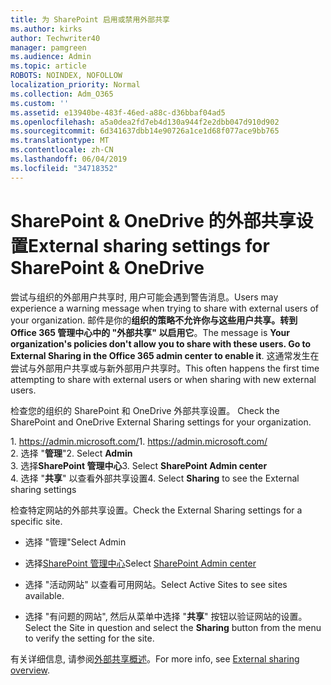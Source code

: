 ```yaml
---
title: 为 SharePoint 启用或禁用外部共享
ms.author: kirks
author: Techwriter40
manager: pamgreen
ms.audience: Admin
ms.topic: article
ROBOTS: NOINDEX, NOFOLLOW
localization_priority: Normal
ms.collection: Adm_O365
ms.custom: ''
ms.assetid: e13940be-483f-46ed-a88c-d36bbaf04ad5
ms.openlocfilehash: a5a0dea2fd7eb4d130a944f2e2dbb047d910d902
ms.sourcegitcommit: 6d341637dbb14e90726a1ce1d68f077ace9bb765
ms.translationtype: MT
ms.contentlocale: zh-CN
ms.lasthandoff: 06/04/2019
ms.locfileid: "34718352"
---
```

# <a name="external-sharing-settings-for-sharepoint--onedrive"></a><span data-ttu-id="f49a1-102">SharePoint & OneDrive 的外部共享设置</span><span class="sxs-lookup"><span data-stu-id="f49a1-102">External sharing settings for SharePoint & OneDrive</span></span>

<span data-ttu-id="f49a1-103">尝试与组织的外部用户共享时, 用户可能会遇到警告消息。</span><span class="sxs-lookup"><span data-stu-id="f49a1-103">Users may experience a warning message when trying to share with external users of your organization.</span></span> <span data-ttu-id="f49a1-104">邮件是你的**组织的策略不允许你与这些用户共享。转到 Office 365 管理中心中的 "外部共享" 以启用它**。</span><span class="sxs-lookup"><span data-stu-id="f49a1-104">The message is **Your organization's policies don't allow you to share with these users. Go to External Sharing in the Office 365 admin center to enable it**.</span></span> <span data-ttu-id="f49a1-105">这通常发生在尝试与外部用户共享或与新外部用户共享时。</span><span class="sxs-lookup"><span data-stu-id="f49a1-105">This often happens the first time attempting to share with external users or when sharing with new external users.</span></span>

<span data-ttu-id="f49a1-106">检查您的组织的 SharePoint 和 OneDrive 外部共享设置。&nbsp;</strong></span><span class="sxs-lookup"><span data-stu-id="f49a1-106">Check the SharePoint and OneDrive External Sharing settings for your organization.&nbsp;</strong></span></span></p> <p><span data-ttu-id="f49a1-107">1.&nbsp;<a href="https://admin.microsoft.com/AdminPortal/Home#/homepage">https://admin.microsoft.com/</a></span><span class="sxs-lookup"><span data-stu-id="f49a1-107">1.&nbsp;<a href="https://admin.microsoft.com/AdminPortal/Home#/homepage">https://admin.microsoft.com/</a></span></span><br /><span data-ttu-id="f49a1-108">2. 选择 "<strong>管理</strong>"</span><span class="sxs-lookup"><span data-stu-id="f49a1-108">2. Select <strong>Admin</strong></span></span><br /><span data-ttu-id="f49a1-109">3. 选择<strong>SharePoint 管理中心</strong></span><span class="sxs-lookup"><span data-stu-id="f49a1-109">3. Select <strong>SharePoint Admin center</strong></span></span><br /><span data-ttu-id="f49a1-110">4. 选择 "<strong>共享</strong>" 以查看外部共享设置</span><span class="sxs-lookup"><span data-stu-id="f49a1-110">4. Select <strong>Sharing</strong> to see the External sharing settings</span></span>

<span data-ttu-id="f49a1-111">检查特定网站的外部共享设置。</span><span class="sxs-lookup"><span data-stu-id="f49a1-111">Check the External Sharing settings for a specific site.</span></span>

- <span data-ttu-id="f49a1-112">选择 "管理"</span><span class="sxs-lookup"><span data-stu-id="f49a1-112">Select Admin</span></span>

- <span data-ttu-id="f49a1-113">选择[SharePoint 管理中心](https://admin.microsoft.com/AdminPortal/Home#/homepage">https://admin.microsoft.com/)</span><span class="sxs-lookup"><span data-stu-id="f49a1-113">Select [SharePoint Admin center](https://admin.microsoft.com/AdminPortal/Home#/homepage">https://admin.microsoft.com/)</span></span>

- <span data-ttu-id="f49a1-114">选择 "活动网站" 以查看可用网站。</span><span class="sxs-lookup"><span data-stu-id="f49a1-114">Select Active Sites to see sites available.</span></span>
- <span data-ttu-id="f49a1-115">选择 "有问题的网站", 然后从菜单中选择 "**共享**" 按钮以验证网站的设置。</span><span class="sxs-lookup"><span data-stu-id="f49a1-115">Select the Site in question and select the **Sharing** button from the menu to verify the setting for the site.</span></span>

<span data-ttu-id="f49a1-116">有关详细信息, 请参阅[外部共享概述](https://docs.microsoft.com/en-us/sharepoint/external-sharing-overview)。</span><span class="sxs-lookup"><span data-stu-id="f49a1-116">For more info, see [External sharing overview](https://docs.microsoft.com/en-us/sharepoint/external-sharing-overview).</span></span>